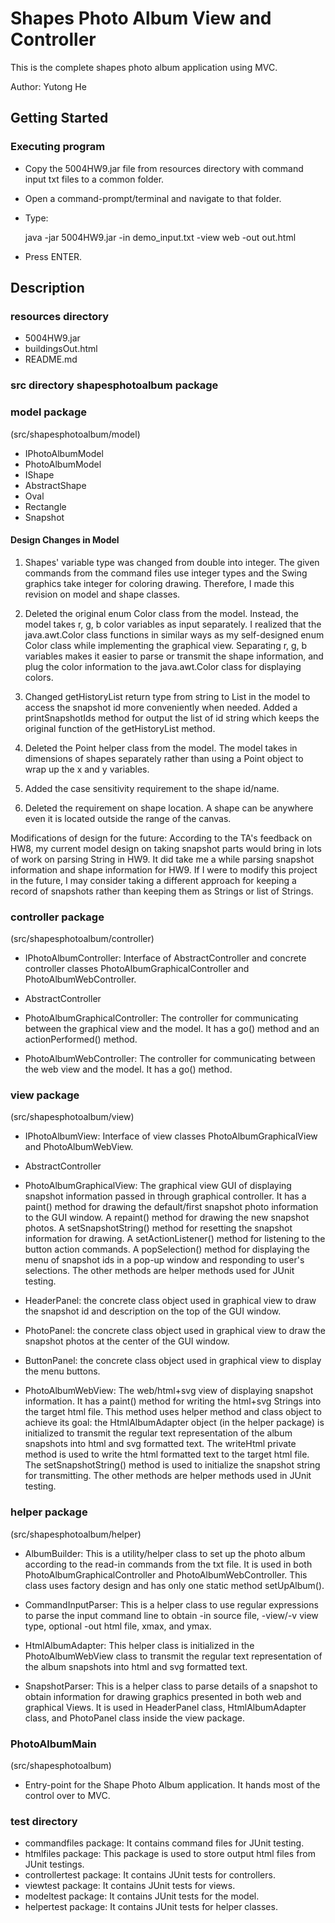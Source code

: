 # Shapes Photo Album View and Controller
This is the complete shapes photo album application using MVC.

Author: Yutong He

## Getting Started

### Executing program

* Copy the 5004HW9.jar file from resources directory with command input txt files to a common folder.
* Open a command-prompt/terminal and navigate to that folder. 
* Type:


    java -jar 5004HW9.jar -in demo_input.txt -view web -out out.html

*  Press ENTER.

## Description
### resources directory
* 5004HW9.jar
* buildingsOut.html
* README.md

### src directory shapesphotoalbum package
### model package
(src/shapesphotoalbum/model)
* IPhotoAlbumModel
* PhotoAlbumModel
* IShape
* AbstractShape
* Oval
* Rectangle
* Snapshot

#### Design Changes in Model
1. Shapes' variable type was changed from double into integer. The given commands from the command 
files use integer types and the Swing graphics take integer for coloring drawing. Therefore, I made
this revision on model and shape classes.


2. Deleted the original enum Color class from the model. Instead, the model takes r, g, b color 
variables as input separately. I realized that the java.awt.Color class functions in similar ways as
my self-designed enum Color class while implementing the graphical view. Separating r, g, b 
variables makes it easier to parse or transmit the shape information, and plug the color information
to the java.awt.Color class for displaying colors.


3. Changed getHistoryList return type from string to List<String> in the model to access the 
snapshot id more conveniently when needed. Added a printSnapshotIds method for output the list of id
string which keeps the original function of the getHistoryList method.


4. Deleted the Point helper class from the model. The model takes in dimensions of shapes separately
rather than using a Point object to wrap up the x and y variables.


5. Added the case sensitivity requirement to the shape id/name.


6. Deleted the requirement on shape location. A shape can be anywhere even it is located outside the
range of the canvas.


Modifications of design for the future:
According to the TA's feedback on HW8, my current model design on taking snapshot parts would bring 
in lots of work on parsing String in HW9. It did take me a while parsing snapshot information and 
shape information for HW9. If I were to modify this project in the future, I may consider taking a 
different approach for keeping a record of snapshots rather than keeping them as Strings or list of
Strings.

### controller package 
(src/shapesphotoalbum/controller)
* IPhotoAlbumController: Interface of AbstractController and concrete controller classes 
PhotoAlbumGraphicalController and PhotoAlbumWebController.


* AbstractController


* PhotoAlbumGraphicalController: The controller for communicating between the graphical view and the
model. It has a go() method and an actionPerformed() method.


* PhotoAlbumWebController: The controller for communicating between the web view and the model. It
has a go() method.

### view package
(src/shapesphotoalbum/view)
* IPhotoAlbumView: Interface of view classes PhotoAlbumGraphicalView and PhotoAlbumWebView.


* AbstractController


* PhotoAlbumGraphicalView: The graphical view GUI of displaying snapshot information passed in 
through graphical controller. It has a paint() method for drawing the default/first snapshot photo 
information to the GUI window. A repaint() method for drawing the new snapshot photos. A 
setSnapshotString() method for resetting the snapshot information for drawing. A setActionListener()
method for listening to the button action commands. A popSelection() method for displaying the menu 
of snapshot ids in a pop-up window and responding to user's selections. The other methods are helper
methods used for JUnit testing.


* HeaderPanel: the concrete class object used in graphical view to draw the snapshot id and 
description on the top of the GUI window.


* PhotoPanel: the concrete class object used in graphical view to draw the snapshot photos at the 
center of the GUI window.


* ButtonPanel: the concrete class object used in graphical view to display the menu buttons.


* PhotoAlbumWebView: The web/html+svg view of displaying snapshot information. It has a paint() 
method for writing the html+svg Strings into the target html file. This method uses helper 
method and class object to achieve its goal: the HtmlAlbumAdapter object (in the helper package) is 
initialized to transmit the regular text representation of the album snapshots into html and svg 
formatted text. The writeHtml private method is used to write the html formatted text to the target
html file. The setSnapshotString() method is used to initialize the snapshot string for 
transmitting. The other methods are helper methods used in JUnit testing.

### helper package
(src/shapesphotoalbum/helper)
* AlbumBuilder: This is a utility/helper class to set up the photo album according to the read-in 
commands from the txt file. It is used in both PhotoAlbumGraphicalController and 
PhotoAlbumWebController. This class uses factory design and has only one static method setUpAlbum().


* CommandInputParser: This is a helper class to use regular expressions to parse the input command 
line to obtain -in source file, -view/-v view type, optional -out html file, xmax, and ymax.


* HtmlAlbumAdapter: This helper class is initialized in the PhotoAlbumWebView class to transmit the 
regular text representation of the album snapshots into html and svg formatted text.


* SnapshotParser: This is a helper class to parse details of a snapshot to obtain information for 
drawing graphics presented in both web and graphical Views. It is used in HeaderPanel class, 
HtmlAlbumAdapter class, and PhotoPanel class inside the view package.

### PhotoAlbumMain
(src/shapesphotoalbum)
* Entry-point for the Shape Photo Album application. It hands most of the control over to MVC.

### test directory 
* commandfiles package: It contains command files for JUnit testing.
* htmlfiles package: This package is used to store output html files from JUnit testings.
* controllertest package: It contains JUnit tests for controllers.
* viewtest package: It contains JUnit tests for views.
* modeltest package: It contains JUnit tests for the model.
* helpertest package: It contains JUnit tests for helper classes.
